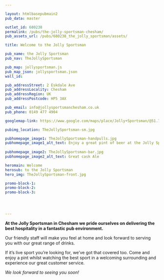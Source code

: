 ```yaml
---

layout: htmlbasepubmain2
pub_data: master

outlet_id: 680238
permalink: /pubs/the-jolly-sportsman-chesham/
pub_assets_url: /pubs/680238_the_jolly_sportsman/assets/

title: Welcome to the Jolly Sportsman

pub_name: the Jolly Sportsman
pub_nav: TheJollySportsman

pub_map: jollysportsman.js
pub_map_json: jollysportsman.json
wall_id:

pub_addressStreet: 2 Eskdale Ave
pub_addressLocality: Chesham
pub_addressRegion: UK
pub_addressPostcode: HP5 3AX

pub_email: info@jollysportsmanchesham.co.uk
pub_phone: 0149 477 4904

googlemap-link: https://www.google.com/maps/place/Jolly+Sportsman/@51.7112817,-0.6083623,17z/data=!4m12!1m6!3m5!1s0x0:0x4e59561475286e91!2sJolly+Sportsman!8m2!3d51.7112817!4d-0.6083623!3m4!1s0x0:0x4e59561475286e91!8m2!3d51.7112817!4d-0.6083623?hl=en-GB

pubimg_location: TheJollySportsman-sm.jpg

pubhomepage_image1: TheJollySportsman-handpulls.jpg
pubhomepage_image1_alt_text: Enjoy a great pint of beer at the Jolly Sportsman
 
pubhomepage_image2: TheJollySportsman-bar.jpg
pubhomepage_image2_alt_text: Great cask Ale

heromain: Welcome
herosub: to the Jolly Sportsman
hero_img: TheJollySportsman-front.jpg

promo-block-1:
promo-block-2: 
promo-block-3: 




---
```



**At the Jolly Sportsman in Chesham we pride ourselves on delivering the best hospitality in a fantastic pub environment.**

Our friendly staff will make you feel at home and look forward to serving you with our great range of drinks.

If it’s live sport you’re looking for, we’ve got that covered too. Come and enjoy a pint whilst watching the best sport in a welcoming surrounding and experience our great customer service.

*We look forward to seeing you soon!*
